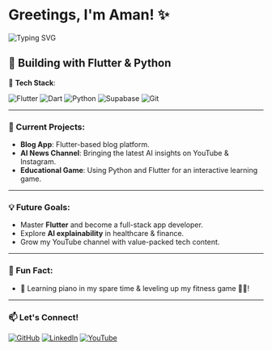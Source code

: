# Greetings, I'm Aman! ✨

![Typing SVG](https://readme-typing-svg.demolab.com?font=Fira+Code&weight=500&size=24&duration=4000&pause=1000&color=F76868&center=true&vCenter=true&width=450&lines=App+Developer+%7C+AI+Enthusiast;Building+with+Flutter+and+Python;Tech+for+the+Future+%F0%9F%A7%AA+%7C+Final+Year+Student)

## 🌟 Building with Flutter & Python

🚀 **Tech Stack**:
  
![Flutter](https://img.shields.io/badge/-Flutter-02569B?style=flat&logo=flutter&logoColor=white) 
![Dart](https://img.shields.io/badge/-Dart-0175C2?style=flat&logo=dart&logoColor=white) 
![Python](https://img.shields.io/badge/-Python-3776AB?style=flat&logo=python&logoColor=white)
![Supabase](https://img.shields.io/badge/-Supabase-3ECF8E?style=flat&logo=supabase&logoColor=white)
![Git](https://img.shields.io/badge/-Git-F05032?style=flat&logo=git&logoColor=white)

---

### 🚧 Current Projects:
- **Blog App**: Flutter-based blog platform.
- **AI News Channel**: Bringing the latest AI insights on YouTube & Instagram.
- **Educational Game**: Using Python and Flutter for an interactive learning game.

---

### 💡 Future Goals:
- Master **Flutter** and become a full-stack app developer.
- Explore **AI explainability** in healthcare & finance.
- Grow my YouTube channel with value-packed tech content.

---

### 🌟 Fun Fact:
- 🎹 Learning piano in my spare time & leveling up my fitness game 🏋️‍♂️!

---

### 📫 Let's Connect!
[![GitHub](https://img.shields.io/badge/-GitHub-181717?style=flat&logo=github)](https://github.com/your-github-profile)
[![LinkedIn](https://img.shields.io/badge/-LinkedIn-blue?style=flat&logo=linkedin&logoColor=white)](https://linkedin.com/in/your-linkedin-profile)
[![YouTube](https://img.shields.io/badge/-YouTube-red?style=flat&logo=youtube&logoColor=white)](https://youtube.com/your-channel)

